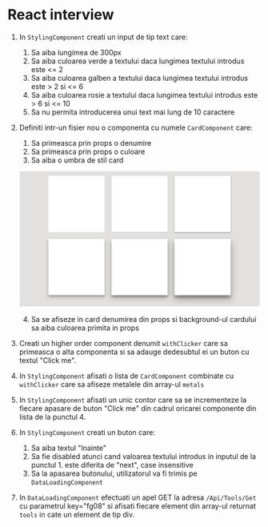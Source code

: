﻿# React interview

1. In `StylingComponent` creati un input de tip text care:
    1. Sa aiba lungimea de 300px
    2. Sa aiba culoarea verde a textului daca lungimea textului introdus este <= 2
    3. Sa aiba culoarea galben a textului daca lungimea textului introdus este > 2 si <= 6
    4. Sa aiba culoarea rosie a textului daca lungimea textului introdus este > 6 si <= 10
    5. Sa nu permita introducerea unui text mai lung de 10 caractere

2. Definiti intr-un fisier nou o componenta cu numele `CardComponent` care:
    1. Sa primeasca prin props o denumire
    2. Sa primeasca prin props o culoare
    3. Sa aiba o umbra de stil card

    ![card](docs/images/cards.webp)

    4. Sa se afiseze in card denumirea din props si background-ul cardului sa aiba culoarea primita in props

3. Creati un higher order component denumit `withClicker` care sa primeasca o alta componenta si sa adauge dedesubtul ei un buton cu textul "Click me".

4. In `StylingComponent` afisati o lista de `CardComponent` combinate cu `withClicker` care sa afiseze metalele din array-ul `metals`

5. In `StylingComponent` afisati un unic contor care sa se incrementeze la fiecare apasare de buton "Click me" din cadrul oricarei componente din lista de la punctul 4.

6. In `StylingComponent` creati un buton care:
    1. Sa aiba textul "Inainte"
    2. Sa fie disabled atunci cand valoarea textului introdus in inputul de la punctul 1. este diferita de "next", case insensitive
    3. Sa la apasarea butonului, utilizatorul va fi trimis pe `DataLoadingComponent`
    
7. In `DataLoadingComponent` efectuati un apel GET la adresa `/Api/Tools/Get` cu parametrul key="fg08" si afisati fiecare element din array-ul returnat `tools` in cate un element de tip div.